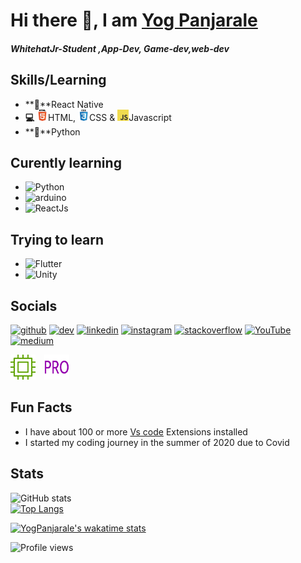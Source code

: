 # Hi there 👋, I am [Yog Panjarale](https://github.com/YogPanjarale)
##### WhitehatJr-Student ,App-Dev, Game-dev,web-dev
## Skills/Learning
<!--* <img height="18" width="18" style="fill:'#00ff00;" src="https://unpkg.com/simple-icons@v4/icons/react.svg" />  React-->
* **📱**React Native
* **💻** <img height="18" width="18" style="fill:'#00ff00;" src="https://raw.githubusercontent.com/github/explore/80688e429a7d4ef2fca1e82350fe8e3517d3494d/topics/html/html.png" />HTML, <img height="18" width="18" style="fill:'#00ff00;" src="https://raw.githubusercontent.com/github/explore/80688e429a7d4ef2fca1e82350fe8e3517d3494d/topics/css/css.png" />CSS & <img height="18" width="18" style="fill:'#00ff00;" src="https://raw.githubusercontent.com/github/explore/80688e429a7d4ef2fca1e82350fe8e3517d3494d/topics/javascript/javascript.png" />Javascript 
* **🐍**Python
## Curently learning 
* <img alt="Python" src="https://img.shields.io/badge/python%20-%2314354C.svg?&style=for-the-badge&logo=python&logoColor=white"/>
* <img alt="arduino" src="https://img.shields.io/badge/arduino%20-%231572B6.svg?&style=for-the-badge&logo=arduino&logoColor=white"/> 
* <img alt="ReactJs" src="https://img.shields.io/badge/react%20-%231572B6.svg?&style=for-the-badge&logo=react&logoColor=white"/>
## Trying to learn 
<!--* <img height="20" width="20" src="https://unpkg.com/simple-icons@v4/icons/svelte.svg" /> Svelte-->
* <img alt="Flutter" src="https://img.shields.io/badge/Flutter-0078D6?style=for-the-badge&logo=flutter&logoColor=white" />
* <img alt="Unity" src="https://img.shields.io/badge/unity%20-%23000000.svg?&style=for-the-badge&logo=unity&logoColor=white"/>

## Socials 
[<img src='https://cdn.jsdelivr.net/npm/simple-icons@3.0.1/icons/github.svg' alt='github' height='40'>](https://github.com/https://github.com/YogPanjarale)  [<img src='https://cdn.jsdelivr.net/npm/simple-icons@3.0.1/icons/dev-dot-to.svg' alt='dev' height='40'>](https://dev.to/yogpanjarale)  [<img src='https://cdn.jsdelivr.net/npm/simple-icons@3.0.1/icons/linkedin.svg' alt='linkedin' height='40'>](https://www.linkedin.com/in/yog-panjarale-99b15b1b0//)  [<img src='https://cdn.jsdelivr.net/npm/simple-icons@3.0.1/icons/instagram.svg' alt='instagram' height='40'>](https://www.instagram.com/yogpanjarale/)  [<img src='https://cdn.jsdelivr.net/npm/simple-icons@3.0.1/icons/stackoverflow.svg' alt='stackoverflow' height='40'>](https://stackoverflow.com/users/14253516/yog-panjarale)  [<img src='https://cdn.jsdelivr.net/npm/simple-icons@3.0.1/icons/youtube.svg' alt='YouTube' height='40'>](https://www.youtube.com/channel/UCyeK6QtX7dY3HBVAV7-IRYQ)  [<img src='https://cdn.jsdelivr.net/npm/simple-icons@3.0.1/icons/medium.svg' alt='medium' height='40'>](https://medium.com/@yog.panjarale)  

<a href='https://docs.github.com/en/developers'><img src='https://raw.githubusercontent.com/acervenky/animated-github-badges/master/assets/devbadge.gif' width='40' height='40'></a> <a href='https://github.com/pricing'><img src='https://raw.githubusercontent.com/acervenky/animated-github-badges/master/assets/pro.gif' width='40' height='40'></a> 

## Fun Facts

- I have about 100 or more [Vs code](https://github.com/microsoft/vscode) Extensions installed
- I started my coding journey in the summer of 2020 due to Covid

## Stats

![GitHub stats](https://github-readme-stats.vercel.app/api?username=YogPanjarale&show_icons=true&theme=dark)  
[![Top Langs](https://github-readme-stats.vercel.app/api/top-langs/?username=YogPanjarale&langs_count=10&layout=compact&theme=dark)](https://github.com/anuraghazra/github-readme-stats)

[![YogPanjarale's wakatime stats](https://github-readme-stats.vercel.app/api/wakatime?username=YogPanjarale&layout=compact&theme=dark)](https://github.com/anuraghazra/github-readme-stats)


![Profile views](https://gpvc.arturio.dev/YogPanjarale)  
